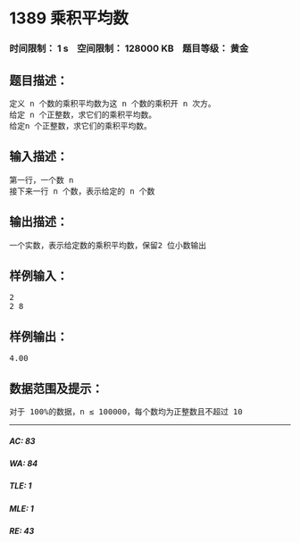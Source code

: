# 1389 乘积平均数   
### 时间限制： 1 s&nbsp;&nbsp;&nbsp;&nbsp;空间限制： 128000 KB&nbsp;&nbsp;&nbsp;&nbsp;题目等级： 黄金  
## 题目描述：  

<pre>
定义 n 个数的乘积平均数为这 n 个数的乘积开 n 次方。  
给定 n 个正整数，求它们的乘积平均数。
给定n 个正整数，求它们的乘积平均数。
</pre>
  
  
## 输入描述：  

<pre>
第一行，一个数 n  
接下来一行 n 个数，表示给定的 n 个数
</pre>
  
  
## 输出描述：  

<pre>
一个实数，表示给定数的乘积平均数，保留2 位小数输出
</pre>
  
  
## 样例输入：  

<pre>
2  
2 8
</pre>
  
  
## 样例输出：  

<pre>
4.00
</pre>
  
  
## 数据范围及提示：  

<pre>
对于 100%的数据，n ≤ 100000，每个数均为正整数且不超过 10
</pre>
  
  
***  

##### AC: 83  
##### WA: 84  
##### TLE: 1  
##### MLE: 1  
##### RE: 43  
